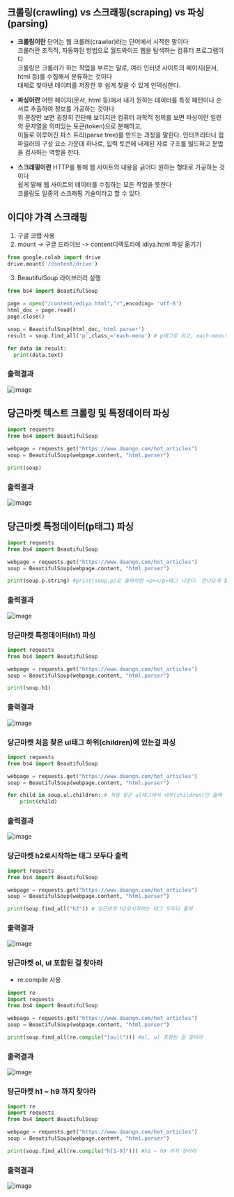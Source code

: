 ## 크롤링(crawling) vs 스크래핑(scraping) vs 파싱(parsing)

- **크롤링이란** 단어는 웹 크롤러(crawler)라는 단어에서 시작한 말이다</br>
크롤러란 조직적, 자동화된 방법으로 월드와이드 웹을 탐색하는 컴퓨터 프로그램이다</br>
크롤링은 크롤러가 하는 작업을 부르는 말로, 여러 인터넷 사이트의 페이지(문서, html 등)를 수집해서 분류하는 것이다</br>
대체로 찾아낸 데이터를 저장한 후 쉽게 찾을 수 있게 인덱싱한다.

- **파싱이란** 어떤 페이지(문서, html 등)에서 내가 원하는 데이터를 특정 패턴이나 순서로 추출하여 정보를 가공하는 것이다</br>
위 문장만 보면 굉장히 간단해 보이지만 컴퓨터 과학적 정의를 보면 파싱이란 일련의 문자열을 의미있는 토큰(token)으로 분해하고,</br>
이들로 이루어진 파스 트리(parse tree)를 만드는 과정을 말한다.
인터프리터나 컴파일러의 구성 요소 가운데 하나로, 입력 토큰에 내제된 자료 구조를 빌드하고 문법을 검사하는 역할을 한다.

- **스크래핑이란** HTTP를 통해 웹 사이트의 내용을 긁어다 원하는 형태로 가공하는 것이다</br>
쉽게 말해 웹 사이트의 데이터를 수집하는 모든 작업을 뜻한다</br>
크롤링도 일종의 스크래핑 기술이라고 할 수 있다.

## 이디야 가격 스크래핑
1. 구글 코랩 사용
2. mount -> 구글 드라이브 -> content디렉토리에 idiya.html 파일 옮기기
 
```py
from google.colab import drive
drive.mount('/content/drive')
```

3. BeautifulSoup 라이브러리 실행
 
```py
from bs4 import BeautifulSoup

page = open("/content/ediya.html","r",encoding= 'utf-8')
html_doc = page.read()
page.close()

soup = BeautifulSoup(html_doc,'html.parser')
result = soup.find_all('p',class_='each-menu') # p태그로 되고, each-menu로 되있는걸 뽑아와라(ediya.html에서)

for data in result:
  print(data.text)
```

### 출력결과
![image](https://user-images.githubusercontent.com/82345970/163772671-671fef87-09c0-4b78-990e-51af0f8ff191.png)

## 당근마켓 텍스트 크롤링 및 특정데이터 파싱
```py
import requests
from bs4 import BeautifulSoup

webpage = requests.get("https://www.daangn.com/hot_articles")
soup = BeautifulSoup(webpage.content, "html.parser")

print(soup)
```
### 출력결과
![image](https://user-images.githubusercontent.com/82345970/163773838-a75558c2-ea37-4115-ac6d-50370bcd411c.png)

## 당근마켓 특정데이터(p태그) 파싱
```py
import requests
from bs4 import BeautifulSoup

webpage = requests.get("https://www.daangn.com/hot_articles")
soup = BeautifulSoup(webpage.content, "html.parser")

print(soup.p.string) #print(soup.p)로 출력하면 <p></p>태그 나온다. 안나오게 할려면 string
```

### 출력결과
![image](https://user-images.githubusercontent.com/82345970/163773963-622c94ff-f7ee-4aa1-8383-921fc0753687.png)

### 당근마켓 특정데이터(h1) 파싱
```py
import requests
from bs4 import BeautifulSoup

webpage = requests.get("https://www.daangn.com/hot_articles")
soup = BeautifulSoup(webpage.content, "html.parser")

print(soup.h1)
```

### 출력결과
![image](https://user-images.githubusercontent.com/82345970/163775474-df4e0ad0-575c-46c9-93c4-497705b24d99.png)

### 당근마켓 처음 찾은 ul태그 하위(children)에 있는걸 파싱
```py
import requests
from bs4 import BeautifulSoup

webpage = requests.get("https://www.daangn.com/hot_articles")
soup = BeautifulSoup(webpage.content, "html.parser")

for child in soup.ul.children: # 처음 찾은 ul태그에서 내부(children)만 출력
    print(child)
```

### 출력결과
![image](https://user-images.githubusercontent.com/82345970/163776073-ec4a28b2-2c43-45f7-b101-ca087f35ace8.png)


### 당근마켓 h2로시작하는 태그 모두다 출력
```py
import requests
from bs4 import BeautifulSoup

webpage = requests.get("https://www.daangn.com/hot_articles")
soup = BeautifulSoup(webpage.content, "html.parser")

print(soup.find_all("h2")) # 당근마켓 h2로시작하는 태그 모두다 출력
```

### 출력결과
![image](https://user-images.githubusercontent.com/82345970/163776922-a1e85a3a-adcf-4381-91ec-6e013f04744b.png)

### 당근마켓 ol, ul 포함된 걸 찾아라 
- re.compile 사용
 
```py
import re
import requests
from bs4 import BeautifulSoup

webpage = requests.get("https://www.daangn.com/hot_articles")
soup = BeautifulSoup(webpage.content, "html.parser")

print(soup.find_all(re.compile("[ou]l"))) #ol, ul 포함된 걸 찾아라 
```

### 출력결과
![image](https://user-images.githubusercontent.com/82345970/163777542-3561f56b-ee0c-440e-a313-7bfde3024541.png)


### 당근마켓 h1 ~ h9 까지 찾아라 
```py
import re
import requests
from bs4 import BeautifulSoup

webpage = requests.get("https://www.daangn.com/hot_articles")
soup = BeautifulSoup(webpage.content, "html.parser")

print(soup.find_all(re.compile("h[1-9]"))) #h1 ~ h9 까지 찾아라 
```

### 출력결과
![image](https://user-images.githubusercontent.com/82345970/163777748-dc7affb0-8f30-49eb-bac1-2bd8c5d71833.png)
